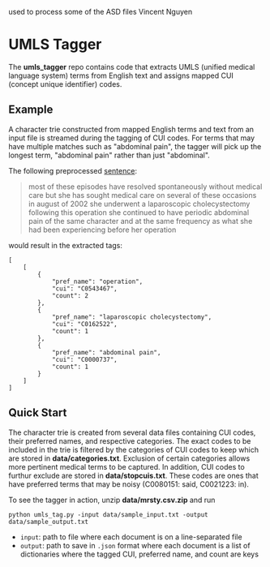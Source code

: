 used to process some of the ASD files
Vincent Nguyen

# UMLS Tagger

The **umls_tagger** repo contains code that extracts UMLS (unified medical language system) terms from English text and assigns mapped CUI (concept unique identifier) codes.

## Example

A character trie constructed from mapped English terms and text from an input file is streamed during the tagging of CUI codes. For terms that may have multiple matches such as "abdominal pain", the tagger will pick up the longest term, "abdominal pain" rather than just "abdominal".

The following preprocessed [sentence](https://www.med.unc.edu/medselect/files/sample-3a.pdf):

> most of these episodes have resolved spontaneously without medical care but she has sought medical
> care on several of these occasions in august of 2002 she underwent a laparoscopic cholecystectomy 
> following this operation she continued to have periodic abdominal pain of the same character and at
> the same frequency as what she had been experiencing before her operation

would result in the extracted tags:

```
[
    [
        {
            "pref_name": "operation",
            "cui": "C0543467",
            "count": 2
        },
        {
            "pref_name": "laparoscopic cholecystectomy",
            "cui": "C0162522",
            "count": 1
        },
        {
            "pref_name": "abdominal pain",
            "cui": "C0000737",
            "count": 1
        }
    ]
]
```

## Quick Start

The character trie is created from several data files containing CUI codes, their preferred names, and respective categories.  The exact codes to be included in the trie is filtered by the categories of CUI codes to keep which are stored in **data/categories.txt**.  Exclusion of certain categories allows more pertinent medical terms to be captured. In addition, CUI codes to furthur exclude are stored in **data/stopcuis.txt**.  These codes are ones that have preferred terms that may be noisy (C0080151: said, C0021223: in).

To see the tagger in action, unzip **data/mrsty.csv.zip** and run

```
python umls_tag.py -input data/sample_input.txt -output data/sample_output.txt
```

* `input`: path to file where each document is on a line-separated file
* `output`: path to save in `.json` format where each document is a list of dictionaries where the tagged CUI, preferred name, and count are keys

